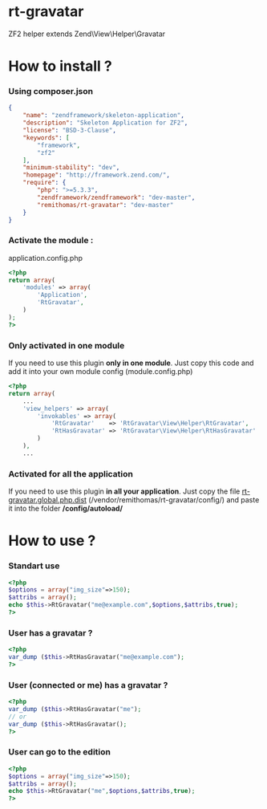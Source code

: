 rt-gravatar
============

ZF2 helper extends Zend\View\Helper\Gravatar

How to install ?
============
### Using composer.json

```json
{
    "name": "zendframework/skeleton-application",
    "description": "Skeleton Application for ZF2",
    "license": "BSD-3-Clause",
    "keywords": [
        "framework",
        "zf2"
    ],
    "minimum-stability": "dev",
    "homepage": "http://framework.zend.com/",
    "require": {
        "php": ">=5.3.3",
        "zendframework/zendframework": "dev-master",
        "remithomas/rt-gravatar": "dev-master"
    }
}
```

### Activate the module :

application.config.php
```php
<?php
return array(
    'modules' => array(
        'Application',
        'RtGravatar',
    )
);
?>
```

### Only activated in one module
If you need to use this plugin **only in one module**. Just copy this code and add it into your own module config (module.config.php)
```php
<?php
return array(
    ...
    'view_helpers' => array(
        'invokables' => array(
            'RtGravatar'    => 'RtGravatar\View\Helper\RtGravatar',
            'RtHasGravatar' => 'RtGravatar\View\Helper\RtHasGravatar'
        )
    ),
    ...
```
### Activated for all the application
If you need to use this plugin **in all your application**. Just copy the file [rt-gravatar.global.php.dist](https://github.com/remithomas/rt-gravatar/blob/master/config/rt-gravatar.global.php.dist) (/vendor/remithomas/rt-gravatar/config/) and paste it into the folder **/config/autoload/**

How to use ?
============

### Standart use
```php
<?php 
$options = array("img_size"=>150);
$attribs = array();
echo $this->RtGravatar("me@example.com",$options,$attribs,true); 
?>
```

### User has a gravatar ?
```php
<?php 
var_dump ($this->RtHasGravatar("me@example.com"); 
?>
```

### User (connected or me) has a gravatar ?
```php
<?php 
var_dump ($this->RtHasGravatar("me"); 
// or
var_dump ($this->RtHasGravatar(); 
?>
```

### User can go to the edition
```php
<?php 
$options = array("img_size"=>150);
$attribs = array();
echo $this->RtGravatar("me",$options,$attribs,true); 
?>
```
